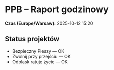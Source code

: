 # PPB – Raport godzinowy
**Czas (Europe/Warsaw):** 2025-10-12 15:20

## Status projektów
- Bezpieczny Pieszy — OK
- Zwolnij przy przejściu — OK
- Odblask ratuje życie — OK


